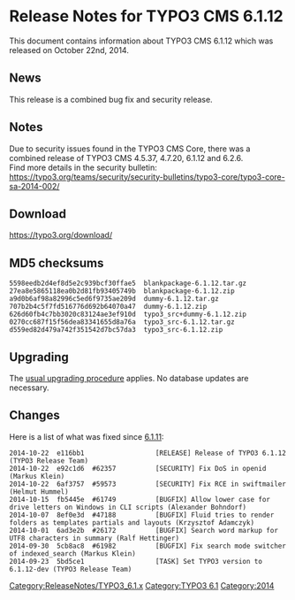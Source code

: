 Release Notes for TYPO3 CMS 6.1.12
==================================

This document contains information about TYPO3 CMS 6.1.12 which was
released on October 22nd, 2014.

News
----

This release is a combined bug fix and security release.

Notes
-----

Due to security issues found in the TYPO3 CMS Core, there was a combined
release of TYPO3 CMS 4.5.37, 4.7.20, 6.1.12 and 6.2.6.\
Find more details in the security bulletin:
<https://typo3.org/teams/security/security-bulletins/typo3-core/typo3-core-sa-2014-002/>

Download
--------

<https://typo3.org/download/>

MD5 checksums
-------------

    5598eedb2d4ef8d5e2c939bcf30ffae5  blankpackage-6.1.12.tar.gz
    27ea8e5865118ea0b2d81fb93405749b  blankpackage-6.1.12.zip
    a9d0b6af98a82996c5ed6f9735ae209d  dummy-6.1.12.tar.gz
    707b2b4c5f7fd516776d692b64070a47  dummy-6.1.12.zip
    626d60fb4c7bb3020c83124ae3ef910d  typo3_src+dummy-6.1.12.zip
    0270cc687f15f56dea83341655d8a76a  typo3_src-6.1.12.tar.gz
    d559ed82d479a742f351542d7bc57da3  typo3_src-6.1.12.zip

Upgrading
---------

The [usual upgrading
procedure](https://docs.typo3.org/typo3cms/InstallationGuide/) applies.
No database updates are necessary.

Changes
-------

Here is a list of what was fixed since
[6.1.11](TYPO3_CMS_6.1.11 "wikilink"):

    2014-10-22  e116bb1                  [RELEASE] Release of TYPO3 6.1.12 (TYPO3 Release Team)
    2014-10-22  e92c1d6  #62357          [SECURITY] Fix DoS in openid (Markus Klein)
    2014-10-22  6af3757  #59573          [SECURITY] Fix RCE in swiftmailer (Helmut Hummel)
    2014-10-15  fb5445e  #61749          [BUGFIX] Allow lower case for drive letters on Windows in CLI scripts (Alexander Bohndorf)
    2014-10-07  8ef0e3d  #47188          [BUGFIX] Fluid tries to render folders as templates partials and layouts (Krzysztof Adamczyk)
    2014-10-01  6ad3e2b  #26172          [BUGFIX] Search word markup for UTF8 characters in summary (Ralf Hettinger)
    2014-09-30  5cb8ac8  #61982          [BUGFIX] Fix search mode switcher of indexed_search (Markus Klein)
    2014-09-23  5bd5ce1                  [TASK] Set TYPO3 version to 6.1.12-dev (TYPO3 Release Team)

<Category:ReleaseNotes/TYPO3_6.1.x> [Category:TYPO3
6.1](Category:TYPO3_6.1 "wikilink") <Category:2014>
